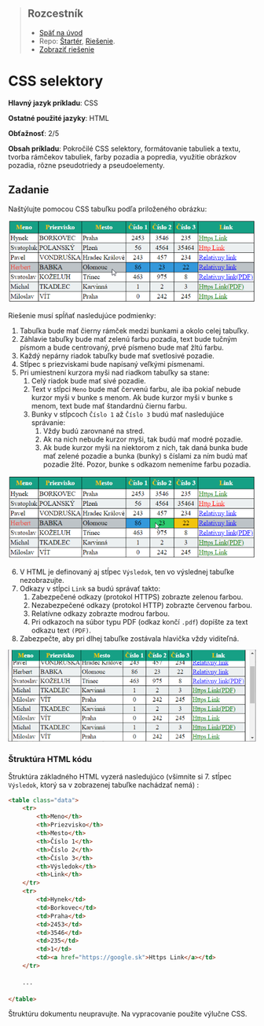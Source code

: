 <div class="hidden">

> ## Rozcestník
> - [Späť na úvod](../../README.md)
> - Repo: [Štartér](/../../tree/main/css/selectors), [Riešenie](/../../tree/solution/css/selectors).
> - [Zobraziť riešenie](riesenie.md)
</div>

# CSS selektory
<div class="info"> 

**Hlavný jazyk príkladu**: CSS

**Ostatné použité jazyky**: HTML

**Obťažnosť**: 2/5

**Obsah príkladu**: Pokročilé CSS selektory, formátovanie tabuliek a textu, tvorba rámčekov tabuliek, farby pozadia a popredia, využitie obrázkov pozadia, rôzne pseudotriedy a pseudoelementy.  
</div>

## Zadanie

Naštýlujte pomocou CSS tabuľku podľa priloženého obrázku:

![Zadanie príkladu](images_selectors/zadanie1.png)

Riešenie musí spĺňať nasledujúce podmienky:

1. Tabuľka bude mať čierny rámček medzi bunkami a okolo celej tabuľky.
2. Záhlavie tabuľky bude mať zelenú farbu pozadia, text bude tučným písmom a bude centrovaný, prvé písmeno bude mať žltú farbu.
3. Každý nepárny riadok tabuľky bude mať svetlosivé pozadie.
4. Stĺpec s priezviskami bude napísaný veľkými písmenami.
5. Pri umiestnení kurzora myši nad riadkom tabuľky sa stane:
    1. Celý riadok bude mať sivé pozadie.
    2. Text v stĺpci `Meno` bude mať červenú farbu, ale iba pokiaľ nebude kurzor myši v bunke s menom. Ak bude kurzor myši v bunke s menom, text bude mať štandardnú čiernu farbu.
    3. Bunky v stĺpcoch `Číslo 1` až `Číslo 3` budú mať nasledujúce správanie:
        1. Vždy budú zarovnané na stred.
        2. Ak na nich nebude kurzor myši, tak budú mať modré pozadie.
        3. Ak bude kurzor myši na niektorom z nich, tak daná bunka bude mať zelené pozadie a bunka (bunky) s číslami za ním budú mať pozadie žlté. Pozor, bunke s odkazom nemeníme farbu pozadia.
           
![Zobrazenie stĺpcov s číslami](images_selectors/zadanie2.png)    

6. V HTML je definovaný aj stĺpec `Výsledok`, ten vo výslednej tabuľke nezobrazujte.
7. Odkazy v stĺpci `Link` sa budú správať takto:
    1. Zabezpečené odkazy (protokol HTTPS) zobrazte zelenou farbou.
    2. Nezabezpečené odkazy (protokol HTTP) zobrazte červenou farbou.
    3. Relatívne odkazy zobrazte modrou farbou.
    4. Pri odkazoch na súbor typu PDF (odkaz končí `.pdf`) dopíšte za text odkazu text `(PDF)`.
8. Zabezpečte, aby pri dlhej tabuľke zostávala hlavička vždy viditeľná.

![Hlavička tabuľky pri pohnutí posuvníkom](images_selectors/zadanie-hlavicka.png)

### Štruktúra HTML kódu

Štruktúra základného HTML vyzerá nasledujúco (všimnite si 7. stĺpec `Výsledok`, ktorý sa v zobrazenej tabuľke nachádzať nemá) :

```html
<table class="data">
    <tr>
        <th>Meno</th>
        <th>Priezvisko</th>
        <th>Mesto</th>
        <th>Číslo 1</th>
        <th>Číslo 2</th>
        <th>Číslo 3</th>
        <th>Výsledok</th>
        <th>Link</th>
    </tr>
    <tr>
        <td>Hynek</td>
        <td>Borkovec</td>
        <td>Praha</td>
        <td>2453</td>
        <td>3546</td>
        <td>235</td>
        <td>1</td>
        <td><a href="https://google.sk">Https Link</a></td>
    </tr>

    ...

</table>
```

Štruktúru dokumentu neupravujte. Na vypracovanie použite výlučne CSS.